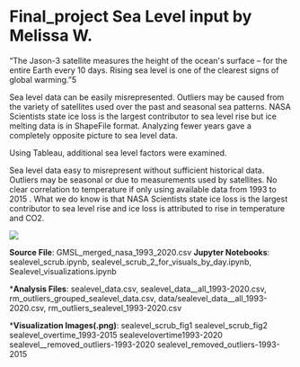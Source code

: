 # Final_project Sea Level input by Melissa W.

“The Jason-3 satellite measures the height of the ocean's surface – for the entire Earth every 10 days. Rising sea level is one of the clearest signs of global warming.”5

Sea level data can be easily misrepresented.  Outliers may be caused from the variety of satellites used over the past and seasonal sea patterns.  NASA Scientists state ice loss is the largest contributor to sea level rise but ice melting data is in ShapeFile format.  Analyzing fewer years gave a completely opposite picture to sea level data.

Using Tableau, additional sea level factors were examined. 


Sea level data easy to misrepresent without sufficient historical data. Outliers may be seasonal or due to measurements used by satellites.  No clear correlation to temperature if only using available data  from 1993 to 2015 . What we do know is that NASA Scientists state ice loss is the largest contributor to sea level rise and ice loss is attributed to rise in temperature and CO2.  

<div class='tableauPlaceholder' id='viz1589065075534' style='position: relative'><noscript><a href='#'><img alt=' ' src='https:&#47;&#47;public.tableau.com&#47;static&#47;images&#47;Cl&#47;Climate_Data_Tableau_All&#47;AverageGlobalMeanSeaLeveloverTime&#47;1_rss.png' style='border: none' /></a></noscript><object class='tableauViz'  style='display:none;'><param name='host_url' value='https%3A%2F%2Fpublic.tableau.com%2F' /> <param name='embed_code_version' value='3' /> <param name='site_root' value='' /><param name='name' value='Climate_Data_Tableau_All&#47;AverageGlobalMeanSeaLeveloverTime' /><param name='tabs' value='yes' /><param name='toolbar' value='yes' /><param name='static_image' value='https:&#47;&#47;public.tableau.com&#47;static&#47;images&#47;Cl&#47;Climate_Data_Tableau_All&#47;AverageGlobalMeanSeaLeveloverTime&#47;1.png' /> <param name='animate_transition' value='yes' /><param name='display_static_image' value='yes' /><param name='display_spinner' value='yes' /><param name='display_overlay' value='yes' /><param name='display_count' value='yes' /></object></div>                


__Source File__: GMSL_merged_nasa_1993_2020.csv
__Jupyter Notebooks__: sealevel_scrub.ipynb, sealevel_scrub_2_for_visuals_by_day.ipynb, Sealevel_visualizations.ipynb

*__Analysis Files__: sealevel_data.csv, sealevel_data__all_1993-2020.csv, rm_outliers_grouped_sealevel_data.csv, data/sealevel_data__all_1993-2020.csv,   rm_outliers_sealevel_1993-2020.csv

*__Visualization Images(.png)__: 
sealevel_scrub_fig1
sealevel_scrub_fig2
sealevel_overtime_1993-2015
sealevelovertime1993-2020
sealevel__removed_outliers-1993-2020
sealevel_removed_outliers-1993-2015
